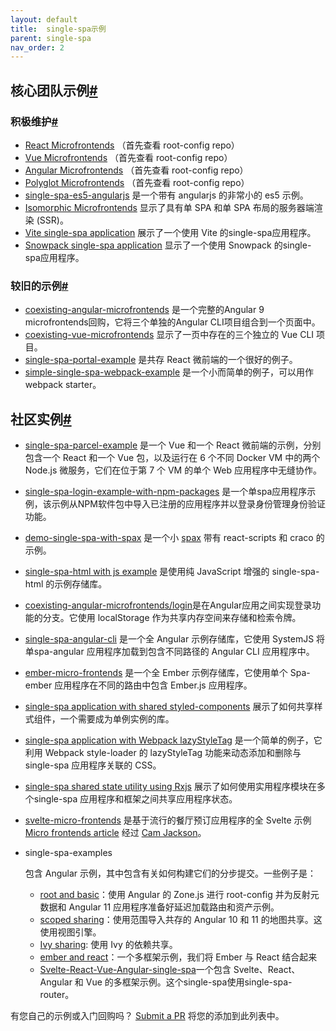 ```yaml
---
layout: default
title:  single-spa示例
parent: single-spa
nav_order: 2
---
```



## 核心团队示例[#](https://single-spa.js.org/docs/examples/#core-team-examples)

### 积极维护[#](https://single-spa.js.org/docs/examples/#actively-maintained)

- [React Microfrontends](https://github.com/react-microfrontends) （首先查看 root-config repo）
- [Vue Microfrontends](https://github.com/vue-microfrontends) （首先查看 root-config repo）
- [Angular Microfrontends](https://github.com/angular-microfrontends) （首先查看 root-config repo）
- [Polyglot Microfrontends](https://github.com/polyglot-microfrontends) （首先查看 root-config repo）
- [single-spa-es5-angularjs](https://github.com/joeldenning/single-spa-es5-angularjs) 是一个带有 angularjs 的非常小的 es5 示例。
- [Isomorphic Microfrontends](https://github.com/isomorphic-microfrontends) 显示了具有单 SPA 和单 SPA 布局的服务器端渲染 (SSR)。
- [Vite single-spa application](https://github.com/joeldenning/vite-single-spa-example) 展示了一个使用 Vite 的single-spa应用程序。
- [Snowpack single-spa application](https://github.com/joeldenning/snowpack-single-spa-example) 显示了一个使用 Snowpack 的single-spa应用程序。

### 较旧的示例[#](https://single-spa.js.org/docs/examples/#older-examples)

- [coexisting-angular-microfrontends](https://github.com/joeldenning/coexisting-angular-microfrontends) 是一个完整的Angular 9 microfrontends回购，它将三个单独的Angular CLI项目组合到一个页面中。
- [coexisting-vue-microfrontends](https://github.com/joeldenning/coexisting-vue-microfrontends) 显示了一页中存在的三个独立的 Vue CLI 项目。
- [single-spa-portal-example](https://gitlab.com/TheMcMurder/single-spa-portal-example) 是共存 React 微前端的一个很好的例子。
- [simple-single-spa-webpack-example](https://github.com/joeldenning/simple-single-spa-webpack-example) 是一个小而简单的例子，可以用作 webpack starter。

## 社区实例[#](https://single-spa.js.org/docs/examples/#community-examples)

- [single-spa-parcel-example](https://github.com/Guillembonet/single-spa-parcel-example) 是一个 Vue 和一个 React 微前端的示例，分别包含一个 React 和一个 Vue 包，以及运行在 6 个不同 Docker VM 中的两个 Node.js 微服务，它们在位于第 7 个 VM 的单个 Web 应用程序中无缝协作。

- [single-spa-login-example-with-npm-packages](https://github.com/jualoppaz/single-spa-login-example-with-npm-packages) 是一个单spa应用程序示例，该示例从NPM软件包中导入已注册的应用程序并以登录身份管理身份验证功能。

- [demo-single-spa-with-spax](https://github.com/crossjs/spax/tree/master/packages/demo-single-spa) 是一个小 [spax](https://spax.js.org/) 带有 react-scripts 和 craco 的示例。

- [single-spa-html with js example](https://github.com/filoxo/single-spa-html-with-js-example) 是使用纯 JavaScript 增强的 single-spa-html 的示例存储库。

- [coexisting-angular-microfrontends/login](https://github.com/Vallerious/coexisting-angular-microfrontends/tree/feature/login)是在Angular应用之间实现登录功能的分支。它使用 localStorage 作为共享内存空间来存储和检索令牌。

- [single-spa-angular-cli](https://github.com/matt-gold/single-spa-angular-cli) 是一个全 Angular 示例存储库，它使用 SystemJS 将单spa-angular 应用程序加载到包含不同路径的 Angular CLI 应用程序中。

- [ember-micro-frontends](https://github.com/ember-micro-frontends) 是一个全 Ember 示例存储库，它使用单个 Spa-ember 应用程序在不同的路由中包含 Ember.js 应用程序。

- [single-spa application with shared styled-components](https://github.com/filoxo/single-spa-example-shared-styled-components) 展示了如何共享样式组件，一个需要成为单例实例的库。

- [single-spa application with Webpack lazyStyleTag](https://github.com/filoxo/single-spa-example-webpack-lazystyletag) 是一个简单的例子，它利用 Webpack style-loader 的 lazyStyleTag 功能来动态添加和删除与single-spa 应用程序关联的 CSS。

- [single-spa shared state utility using Rxjs](https://github.com/filoxo/single-spa-example-rxjs-shared-state) 展示了如何使用实用程序模块在多个single-spa 应用程序和框架之间共享应用程序状态。

- [svelte-micro-frontends](https://github.com/svelte-micro-frontends) 是基于流行的餐厅预订应用程序的全 Svelte 示例 [Micro frontends article](https://martinfowler.com/articles/micro-frontends.html) 经过 [Cam Jackson](https://twitter.com/thecamjackson)。

- single-spa-examples

  包含 Angular 示例，其中包含有关如何构建它们的分步提交。一些例子是：

  - [root and basic](https://github.com/daniloesk/single-spa-examples/tree/v20201211-registration)：使用 Angular 的 Zone.js 进行 root-config 并为反射元数据和 Angular 11 应用程序准备好延迟加载路由和资产示例。
  - [scoped sharing](https://github.com/daniloesk/single-spa-examples/tree/v20201215-scoped-importmap)：使用范围导入共存的 Angular 10 和 11 的地图共享。这使用视图引擎。
  - [Ivy sharing](https://github.com/daniloesk/single-spa-examples/tree/v20201217-importmap-ivy): 使用 Ivy 的依赖共享。
  - [ember and react](https://github.com/ember-react-microfrontend)：一个多框架示例，我们将 Ember 与 React 结合起来
  - [Svelte-React-Vue-Angular-single-spa](https://github.com/Svelte-React-Vue-Angular-SPA)一个包含 Svelte、React、Angular 和 Vue 的多框架示例。这个single-spa使用single-spa-router。

有您自己的示例或入门回购吗？ [Submit a PR](https://github.com/single-spa/single-spa.js.org/edit/master/website/versioned_docs/version-5.x/examples.md) 将您的添加到此列表中。
